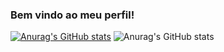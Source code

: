 ### Bem vindo ao meu perfil!

[![Anurag's GitHub stats](https://github-readme-stats.vercel.app/api?username=NathanGbl)](https://github.com/anuraghazra/github-readme-stats)
![Anurag's GitHub stats](https://github-readme-stats.vercel.app/api?username=NathanGbl&show_icons=true)
<!--
**NathanGbl/NathanGbl** is a ✨ _special_ ✨ repository because its `README.md` (this file) appears on your GitHub profile.

Here are some ideas to get you started:

- 🔭 I’m currently working on ...
- 🌱 I’m currently learning ...
- 👯 I’m looking to collaborate on ...
- 🤔 I’m looking for help with ...
- 💬 Ask me about ...
- 📫 How to reach me: ...
- 😄 Pronouns: ...
- ⚡ Fun fact: ...
-->
